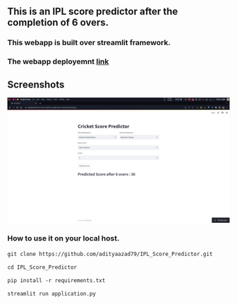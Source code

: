 ## This is an IPL score predictor after the completion of 6 overs.

### This webapp is built over streamlit framework.

### The webapp deployemnt [link](https://adityaazad79-ipl-score-predictor-application-2r7oyk.streamlit.app/)


## Screenshots
![Loading...](https://github.com/adityaazad79/IPL_Score_Predictor/blob/main/Images/Screenshot_20230513_103444.png?raw=true)
### How to use it on your local host.
~~~
git clone https://github.com/adityaazad79/IPL_Score_Predictor.git
~~~
~~~
cd IPL_Score_Predictor
~~~
~~~
pip install -r requirements.txt
~~~
~~~
streamlit run application.py
~~~

